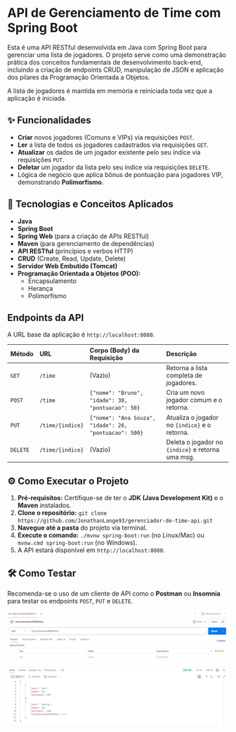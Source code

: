 # API de Gerenciamento de Time com Spring Boot

Esta é uma API RESTful desenvolvida em Java com Spring Boot para gerenciar uma lista de jogadores. O projeto serve como uma demonstração prática dos conceitos fundamentais de desenvolvimento back-end, incluindo a criação de endpoints CRUD, manipulação de JSON e aplicação dos pilares da Programação Orientada a Objetos.

A lista de jogadores é mantida em memória e reiniciada toda vez que a aplicação é iniciada.

## ✨ Funcionalidades

-   **Criar** novos jogadores (Comuns e VIPs) via requisições `POST`.
-   **Ler** a lista de todos os jogadores cadastrados via requisições `GET`.
-   **Atualizar** os dados de um jogador existente pelo seu índice via requisições `PUT`.
-   **Deletar** um jogador da lista pelo seu índice via requisições `DELETE`.
-   Lógica de negócio que aplica bônus de pontuação para jogadores VIP, demonstrando **Polimorfismo**.

## 🚀 Tecnologias e Conceitos Aplicados

-   **Java**
-   **Spring Boot**
-   **Spring Web** (para a criação de APIs RESTful)
-   **Maven** (para gerenciamento de dependências)
-   **API RESTful** (princípios e verbos HTTP)
-   **CRUD** (Create, Read, Update, Delete)
-   **Servidor Web Embutido (Tomcat)**
-   **Programação Orientada a Objetos (POO):**
    -   Encapsulamento
    -   Herança
    -   Polimorfismo

## Endpoints da API

A URL base da aplicação é `http://localhost:8080`.

| Método | URL                  | Corpo (Body) da Requisição                              | Descrição                                         |
| :----- | :------------------- | :------------------------------------------------------- | :-------------------------------------------------- |
| `GET`    | `/time`              | (Vazio)                                                  | Retorna a lista completa de jogadores.              |
| `POST`   | `/time`              | `{"nome": "Bruno", "idade": 30, "pontuacao": 50}`        | Cria um novo jogador comum e o retorna.             |
| `PUT`    | `/time/{indice}`     | `{"nome": "Ana Souza", "idade": 26, "pontuacao": 500}`   | Atualiza o jogador no `{indice}` e o retorna.     |
| `DELETE` | `/time/{indice}`     | (Vazio)                                                  | Deleta o jogador no `{indice}` e retorna uma msg. |

## ⚙️ Como Executar o Projeto

1.  **Pré-requisitos:** Certifique-se de ter o **JDK (Java Development Kit)** e o **Maven** instalados.
2.  **Clone o repositório:** `git clone https://github.com/JonathanLange93/gerenciador-de-time-api.git`
3.  **Navegue até a pasta** do projeto via terminal.
4.  **Execute o comando:** `./mvnw spring-boot:run` (no Linux/Mac) ou `mvnw.cmd spring-boot:run` (no Windows).
5.  A API estará disponível em `http://localhost:8080`.

## 🛠️ Como Testar

Recomenda-se o uso de um cliente de API como o **Postman** ou **Insomnia** para testar os endpoints `POST`, `PUT` e `DELETE`.

![Demonstração da API no Postman](https://github.com/JonathanLange93/gerenciador-de-time-api/blob/main/api-demonstracao.png)
